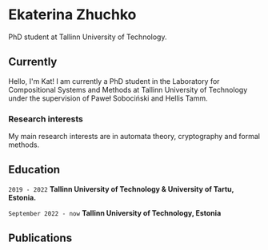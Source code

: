 # Ekaterina Zhuchko
PhD student at Tallinn University of Technology.

## Currently

Hello, I'm Kat! I am currently a PhD student in the Laboratory for Compositional Systems and Methods at Tallinn University of Technology under the supervision of Paweł Sobociński and Hellis Tamm. 

### Research interests

My main research interests are in automata theory, cryptography and formal methods.

## Education

`2019 - 2022`
__Tallinn University of Technology & University of Tartu, Estonia.__

`September 2022 - now`
__Tallinn University of Technology, Estonia__


## Publications

<!-- A list is also available [online](http://scholar.google.co.uk/citations?user=LTOTl0YAAAAJ) -->


<!-- ### Footer

Last updated: May 2023 -->


